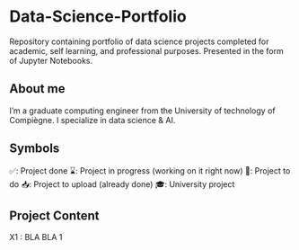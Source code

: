 # Data-Science-Portfolio

Repository containing portfolio of data science projects completed for academic, self learning, and professional purposes. Presented in the form of Jupyter Notebooks.

## About me 

I’m a graduate computing engineer from the University of technology of Compiègne. I specialize in data science & AI.

## Symbols 

✅: Project done
⌛️: Project in progress (working on it right now)
📌: Project to do
📥: Project to upload (already done)
🎓: University project

## Project Content

X1 : BLA BLA 1

